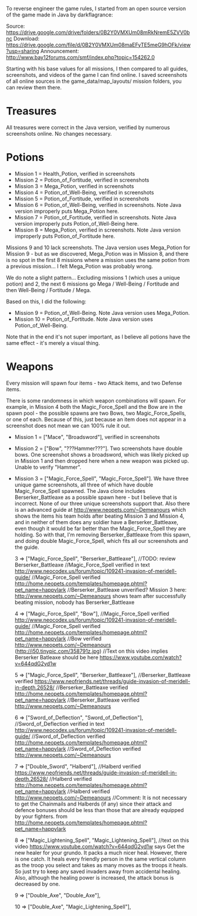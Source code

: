 To reverse engineer the game rules, I started from an open source version of the game made in Java by darkflagrance:

Source: https://drive.google.com/drive/folders/0B2Y0VMXUm08mRkNremE5ZVV0bnc
Download: https://drive.google.com/file/d/0B2Y0VMXUm08maEFyTE5meG9hOFk/view?usp=sharing
Announcement: http://www.bay12forums.com/smf/index.php?topic=154262.0

Starting with his base values for all missions, I then compared to all guides, screenshots, and videos of the game I can find online. I saved screenshots of all online sources in the game_data/map_layouts/ mission folders, you can review them there.

# Treasures

All treasures were correct in the Java version, verified by numerous screenshots online. No changes necessary.

# Potions

* Mission 1 = Health_Potion, verified in screenshots
* Mission 2 = Potion_of_Fortitude, verified in screenshots
* Mission 3 = Mega_Potion, verified in screenshots
* Mission 4 = Potion_of_Well-Being, verified in screenshots
* Mission 5 = Potion_of_Fortitude, verified in screenshots
* Mission 6 = Potion_of_Well-Being, verified in screenshots. Note Java version improperly puts Mega_Potion here.
* Mission 7 = Potion_of_Fortitude, verified in screenshots. Note Java version improperly puts Potion_of_Well-Being here.
* Mission 8 = Mega_Potion, verified in screenshots. Note Java version improperly puts Potion_of_Fortitude here.

Missions 9 and 10 lack screenshots. The Java version uses Mega_Potion for Mission 9 - but as we discovered, Mega_Potion was in Mission 8, and there is no spot in the first 8 missions where a mission uses the same potion from a previous mission... I felt Mega_Potion was probably wrong.

We do note a slight pattern... Excluding missions 1 (which uses a unique potion) and 2, the next 6 missions go Mega / Well-Being / Fortitude and then Well-Being / Fortitude / Mega.

Based on this, I did the following:

* Mission 9 = Potion_of_Well-Being. Note Java version uses Mega_Potion.
* Mission 10 = Potion_of_Fortitude. Note Java version uses Potion_of_Well-Being.

Note that in the end it's not super important, as I believe all potions have the same effect - it's merely a visual thing.

# Weapons

Every mission will spawn four items - two Attack items, and two Defense items.

There is some randomness in which weapon combinations will spawn. For example, in Mission 4 both the Magic_Force_Spell and the Bow are in the spawn pool - the possible spawns are two Bows, two Magic_Force_Spells, or one of each. Because of this, just because an item does not appear in a screenshot does not mean we can 100% rule it out.

* Mission 1 = ["Mace", "Broadsword"], verified in screenshots
* Mission 2 = ["Bow", "???Hammer???"]. Two screenshots have double bows. One screenshot shows a broadsword, which was likely picked up in Mission 1 and then dropped here when a new weapon was picked up. Unable to verify "Hammer".
* Mission 3 = ["Magic_Force_Spell", "Magic_Force_Spell"]. We have three unique game screenshots, all three of which have double Magic_Force_Spell spawned. The Java clone includes Berserker_Battleaxe as a possible spawn here - but I believe that is incorrect. None of our three unique screenshots support that. Also there is an advanced guide at http://www.neopets.com/~Demeanours which shows the items his team holds after beating Mission 3 and Mission 4, and in neither of them does any soldier have a Berserker_Battleaxe, even though it would be far better than the Magic_Force_Spell they are holding. So with that, I'm removing Berserker_Battleaxe from this spawn, and doing double Magic_Force_Spell, which fits all our screenshots and the guide.


    3 => ["Magic_Force_Spell", "Berserker_Battleaxe"],
    //TODO: review Berserker_Battleaxe
    //Magic_Force_Spell verified in text http://www.neocodex.us/forum/topic/109241-invasion-of-meridell-guide/
    //Magic_Force_Spell verified http://home.neopets.com/templates/homepage.phtml?pet_name=happylark
    //Berserker_Battleaxe unverified? Mission 3 here: http://www.neopets.com/~Demeanours shows team after successfully beating mission, nobody has Berserker_Battleaxe

    4 => ["Magic_Force_Spell", "Bow"],
    //Magic_Force_Spell verified http://www.neocodex.us/forum/topic/109241-invasion-of-meridell-guide/
    //Magic_Force_Spell verified http://home.neopets.com/templates/homepage.phtml?pet_name=happylark
    //Bow verified http://www.neopets.com/~Demeanours (http://i50.tinypic.com/358791z.jpg)
    //Text on this video implies Berserker Batleaxe should be here https://www.youtube.com/watch?v=644qdG2yd1w

    5 => ["Magic_Force_Spell", "Berserker_Battleaxe"],
    //Berserker_Battleaxe verified https://www.neofriends.net/threads/guide-invasion-of-meridell-in-depth.26528/
    //Berserker_Battleaxe verified http://home.neopets.com/templates/homepage.phtml?pet_name=happylark
    //Berserker_Battleaxe verified http://www.neopets.com/~Demeanours

    6 => ["Sword_of_Deflection", "Sword_of_Deflection"],
    //Sword_of_Deflection verified in text http://www.neocodex.us/forum/topic/109241-invasion-of-meridell-guide/
    //Sword_of_Deflection verified http://home.neopets.com/templates/homepage.phtml?pet_name=happylark
    //Sword_of_Deflection verified http://www.neopets.com/~Demeanours

    7 => ["Double_Sword", "Halberd"],
    //Halberd verified https://www.neofriends.net/threads/guide-invasion-of-meridell-in-depth.26528/
    //Halberd verified http://home.neopets.com/templates/homepage.phtml?pet_name=happylark
    //Halberd verified http://www.neopets.com/~Demeanours
    //Comment:  It is not necessary to get the Chainmails and Halberds (if any) since their attack and defence bonuses should be less than those that are already equipped by your fighters. from http://home.neopets.com/templates/homepage.phtml?pet_name=happylark

    8 => ["Magic_Lightening_Spell", "Magic_Lightening_Spell"],
    //text on this video https://www.youtube.com/watch?v=644qdG2yd1w says Get the new healer for your grundo. It packs a much nicer heal. However, there is one catch. It heals every friendly person in the same vertical column as the troop you select and takes as many moves as the troops it heals. So just try to keep any saved invaders away from accidental healing. Also, although the healing power is increased, the attack bonus is decreased by one.

    9 => ["Double_Axe", "Double_Axe"],

    10 => ["Double_Axe", "Magic_Lightening_Spell"],